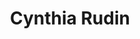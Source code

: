 ---
# Display name
title: Cynthia Rudin

# Name pronunciation (optional)
name_pronunciation: 

# Full name (for SEO)
first_name: Cynthia
last_name: Rudin

organizations:
  - name: Duke University
  
---